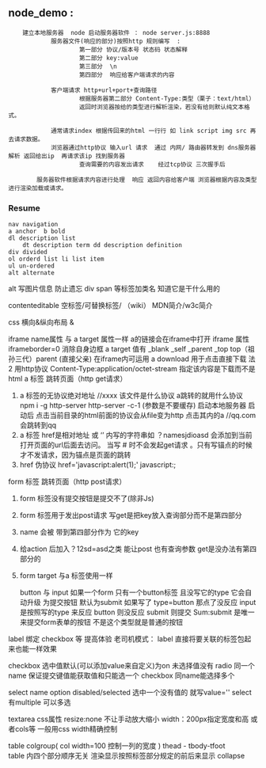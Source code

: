 ## node_demo :

		建立本地服务器  node 启动服务器软件 ： node server.js:8888
 				服务器文件(响应的部分)按照http 规则编写  :
						第一部分 协议/版本号 状态码 状态解释
	 					第二部分 key:value
						第三部分  \n
						第四部分  响应给客户端请求的内容

				客户端请求 http+url+port+查询路径 	
						根据服务器第二部分 Content-Type:类型（栗子：text/html）
						返回时浏览器按给的类型进行解析渲染，若没有给则默认纯文本格式。

 				通常请求index 根据传回来的html 一行行 如 link script img src 再去请求数据。	
				浏览器通过http协议 输入url 请求  通过 内网/ 路由器转发到 dns服务器解析 返回给出ip  再请求该ip 找到服务器
						查询需要的内容发出请求    经过tcp协议 三次握手后

			服务器软件根据请求内容进行处理  响应 返回内容给客户端 浏览器根据内容及类型进行渲染加载或请求。

### Resume
 	nav navigation 
 	a anchor  b bold 
    dl description list 
    	dt description term dd description definition
    div divided 
    ol orderd list li list item
    ul un-ordered
    alt alternate

 alt 写图片信息 防止遗忘
 div span 等标签加类名 知道它是干什么用的
 
 
 contenteditable
  空标签/可替换标签/  （wiki） MDN简介/w3c简介
  
  css  横向&纵向布局
  &amp;
  
  iframe  name属性 与 a target 属性一样  a的链接会在iframe中打开
  iframe 属性 iframeborder=0  消除自身边框
  a  target 值有 _blank _self _parent  _top   top（祖孙三代）parent (直接父亲) 在iframe内可运用
  a download 用于点击直接下载  法2 用http协议 Content-Type:application/octet-stream 指定该内容是下载而不是html
 a 标签 跳转页面（http  get请求）
1. a 标签的无协议绝对地址 //xxxx     该文件是什么协议 a跳转的就用什么协议
  npm i -g http-server    http-server -c-1 (参数是不要缓存) 
  		启动本地服务器  启动后 点击当前目录的html前面的协议会从file变为http  点击其内的a //qq.com 会跳转到qq
2. a 标签 href是相对地址 或 ‘’ 内写的字符串如 ？namesjdioasd 会添加到当前打开页面的url后面去访问。 
   当写 # 时不会发起get请求 。只有写锚点的时候才不发请求，因为锚点是页面的跳转
3. href  伪协议  href='javascript:alert(1);'   javascript:;
  
  form 标签 跳转页面（http  post请求）
  1. form 标签没有提交按钮是提交不了(除非Js)
  2. form 标签用于发出post请求    写get是把key放入查询部分而不是第四部分
  3. name 会被 带到第四部分作为 它的key
  4. 给action 后加入？12sd=asd之类 能让post 也有查询参数  get是没办法有第四部分的
  5. form target 与a 标签使用一样

		button  与 input 
如果一个form 只有一个button标签 且没写它的type
	它会自动升级 为提交按钮 默认为submit
	如果写了 type=button 那点了没反应
input 是按照写的type 来反应 button 则没反应 submit 则提交
 	Sum:submit 是唯一来提交form表单的按钮 不是这个类型就是普通的按钮
 
 label 绑定 checkbox 等 提高体验
 老司机模式： label 直接将要关联的标签包起来也能一样效果
 
 checkbox 选中值默认(可以添加value来自定义)为on 未选择值没有 
 radio  同一个name 保证提交键值能获取值和只能选一个  checkbox 同name能选择多个
 
 select name  option disabled/selected  选中一个没有值的 就写value=''
 select 有multiple 可以多选
 
 textarea  css属性 resize:none 不让手动放大缩小  width：200px指定宽度和高 或者cols等 一般用css width精确控制
 
 table   colgroup( col width=100 控制一列的宽度 ) thead - tbody-tfoot  
 		table 内四个部分顺序无关 渲染显示按照标签部分规定的前后来显示
 collapse 
